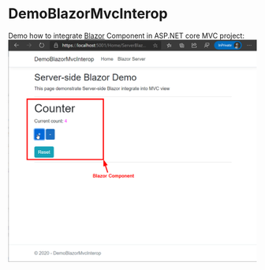 # DemoBlazorMvcInterop

Demo how to integrate [Blazor](https://dotnet.microsoft.com/apps/aspnet/web-apps/blazor) Component in ASP.NET core MVC project:  
![Counter Demo page](./screenshots/server-side_counter.png)
